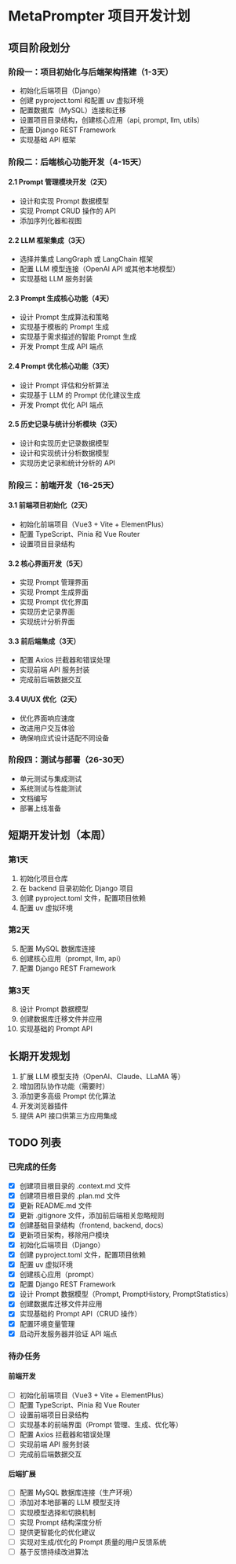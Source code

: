 # MetaPrompter 项目开发计划

## 项目阶段划分
### 阶段一：项目初始化与后端架构搭建（1-3天）
- 初始化后端项目（Django）
- 创建 pyproject.toml 和配置 uv 虚拟环境
- 配置数据库（MySQL）连接和迁移
- 设置项目目录结构，创建核心应用（api, prompt, llm, utils）
- 配置 Django REST Framework
- 实现基础 API 框架

### 阶段二：后端核心功能开发（4-15天）

#### 2.1 Prompt 管理模块开发（2天）
- 设计和实现 Prompt 数据模型
- 实现 Prompt CRUD 操作的 API
- 添加序列化器和视图

#### 2.2 LLM 框架集成（3天）
- 选择并集成 LangGraph 或 LangChain 框架
- 配置 LLM 模型连接（OpenAI API 或其他本地模型）
- 实现基础 LLM 服务封装

#### 2.3 Prompt 生成核心功能（4天）
- 设计 Prompt 生成算法和策略
- 实现基于模板的 Prompt 生成
- 实现基于需求描述的智能 Prompt 生成
- 开发 Prompt 生成 API 端点

#### 2.4 Prompt 优化核心功能（3天）
- 设计 Prompt 评估和分析算法
- 实现基于 LLM 的 Prompt 优化建议生成
- 开发 Prompt 优化 API 端点

#### 2.5 历史记录与统计分析模块（3天）
- 设计和实现历史记录数据模型
- 设计和实现统计分析数据模型
- 实现历史记录和统计分析的 API

### 阶段三：前端开发（16-25天）

#### 3.1 前端项目初始化（2天）
- 初始化前端项目（Vue3 + Vite + ElementPlus）
- 配置 TypeScript、Pinia 和 Vue Router
- 设置项目目录结构

#### 3.2 核心界面开发（5天）
- 实现 Prompt 管理界面
- 实现 Prompt 生成界面
- 实现 Prompt 优化界面
- 实现历史记录界面
- 实现统计分析界面

#### 3.3 前后端集成（3天）
- 配置 Axios 拦截器和错误处理
- 实现前端 API 服务封装
- 完成前后端数据交互

#### 3.4 UI/UX 优化（2天）
- 优化界面响应速度
- 改进用户交互体验
- 确保响应式设计适配不同设备

### 阶段四：测试与部署（26-30天）
- 单元测试与集成测试
- 系统测试与性能测试
- 文档编写
- 部署上线准备

## 短期开发计划（本周）
### 第1天
1. 初始化项目仓库
2. 在 backend 目录初始化 Django 项目
3. 创建 pyproject.toml 文件，配置项目依赖
4. 配置 uv 虚拟环境

### 第2天
5. 配置 MySQL 数据库连接
6. 创建核心应用（prompt, llm, api）
7. 配置 Django REST Framework

### 第3天
8. 设计 Prompt 数据模型
9. 创建数据库迁移文件并应用
10. 实现基础的 Prompt API

## 长期开发规划
1. 扩展 LLM 模型支持（OpenAI、Claude、LLaMA 等）
2. 增加团队协作功能（需要时）
3. 添加更多高级 Prompt 优化算法
4. 开发浏览器插件
5. 提供 API 接口供第三方应用集成

## TODO 列表
### 已完成的任务
- [x] 创建项目根目录的 .context.md 文件
- [x] 创建项目根目录的 .plan.md 文件
- [x] 更新 README.md 文件
- [x] 更新 .gitignore 文件，添加前后端相关忽略规则
- [x] 创建基础目录结构（frontend, backend, docs）
- [x] 更新项目架构，移除用户模块
- [x] 初始化后端项目（Django）
- [x] 创建 pyproject.toml 文件，配置项目依赖
- [x] 配置 uv 虚拟环境
- [x] 创建核心应用（prompt）
- [x] 配置 Django REST Framework
- [x] 设计 Prompt 数据模型（Prompt, PromptHistory, PromptStatistics）
- [x] 创建数据库迁移文件并应用
- [x] 实现基础的 Prompt API（CRUD 操作）
- [x] 配置环境变量管理
- [x] 启动开发服务器并验证 API 端点

### 待办任务
#### 前端开发
- [ ] 初始化前端项目（Vue3 + Vite + ElementPlus）
- [ ] 配置 TypeScript、Pinia 和 Vue Router
- [ ] 设置前端项目目录结构
- [ ] 实现基本的前端界面（Prompt 管理、生成、优化等）
- [ ] 配置 Axios 拦截器和错误处理
- [ ] 实现前端 API 服务封装
- [ ] 完成前后端数据交互

#### 后端扩展
- [ ] 配置 MySQL 数据库连接（生产环境）
- [ ] 添加对本地部署的 LLM 模型支持
- [ ] 实现模型选择和切换机制
- [ ] 实现 Prompt 结构深度分析
- [ ] 提供更智能化的优化建议
- [ ] 实现对生成/优化的 Prompt 质量的用户反馈系统
- [ ] 基于反馈持续改进算法
